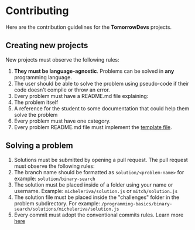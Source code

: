 # Contributing

Here are the contribution guidelines for the **TomorrowDevs** projects.

## Creating new projects
New projects must observe the following rules:

1. **They must be language-agnostic**. Problems can be solved in **any** programming language.
2. The user should be able to solve the problem using pseudo-code if their code doesn't compile or throw an error.
3. Every problem must have a README.md file explaining:
4. The problem itself
5. A reference for the student to some documentation that could help them solve the problem
6. Every problem must have one category.
7. Every problem README.md file must implement the [template file](README_TEMPLATE.md).

## Solving a problem
1. Solutions must be submitted by opening a pull request. The pull request must observe the following rules:
2. The branch name should be formatted as `solution/<problem-name>` for example: `solution/binary-search`
3. The solution must be placed inside of a folder using your name or username. Example: `micheleriva/solution.js` or `mitch/solution.js`
4. The solution file must be placed inside the "challenges" folder in the problem subdirectory. For example: `/programming-basics/binary-search/solutions/micheleriva/solution.js`
5. Every commit must adopt the conventional commits rules. Learn more [here](https://www.conventionalcommits.org/en/v1.0.0/)
